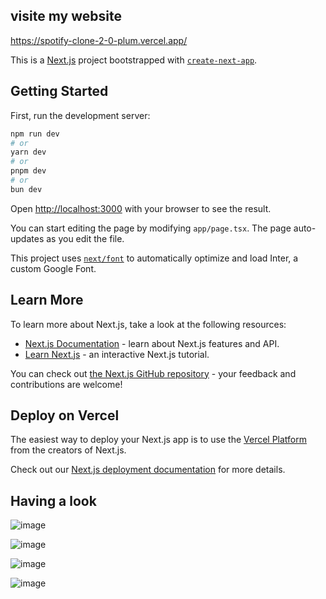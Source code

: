 ## visite my website 
https://spotify-clone-2-0-plum.vercel.app/


This is a [Next.js](https://nextjs.org/) project bootstrapped with [`create-next-app`](https://github.com/vercel/next.js/tree/canary/packages/create-next-app).

## Getting Started

First, run the development server:

```bash
npm run dev
# or
yarn dev
# or
pnpm dev
# or
bun dev
```

Open [http://localhost:3000](http://localhost:3000) with your browser to see the result.

You can start editing the page by modifying `app/page.tsx`. The page auto-updates as you edit the file.

This project uses [`next/font`](https://nextjs.org/docs/basic-features/font-optimization) to automatically optimize and load Inter, a custom Google Font.

## Learn More

To learn more about Next.js, take a look at the following resources:

- [Next.js Documentation](https://nextjs.org/docs) - learn about Next.js features and API.
- [Learn Next.js](https://nextjs.org/learn) - an interactive Next.js tutorial.

You can check out [the Next.js GitHub repository](https://github.com/vercel/next.js/) - your feedback and contributions are welcome!

## Deploy on Vercel

The easiest way to deploy your Next.js app is to use the [Vercel Platform](https://vercel.com/new?utm_medium=default-template&filter=next.js&utm_source=create-next-app&utm_campaign=create-next-app-readme) from the creators of Next.js.

Check out our [Next.js deployment documentation](https://nextjs.org/docs/deployment) for more details.

## Having a look
![image](https://github.com/swastik-raj-vansh-singh/Spotify-clone-2.0/assets/95278835/f3b70a69-e50f-446f-94e7-ecc4dba8c7b2)

![image](https://github.com/swastik-raj-vansh-singh/Spotify-clone-2.0/assets/95278835/757ffdea-0165-4a3f-89b3-6b69f9281f27)

![image](https://github.com/swastik-raj-vansh-singh/Spotify-clone-2.0/assets/95278835/9b697a96-7115-43e7-b9db-8fdb576ce9cf)

![image](https://github.com/swastik-raj-vansh-singh/Spotify-clone-2.0/assets/95278835/eafd9b71-cfdf-489a-aef4-81aad1ef8d6e)

